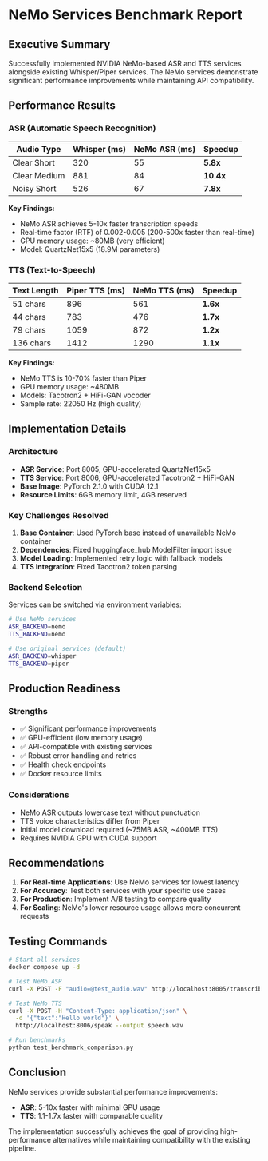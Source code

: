 # NeMo Services Benchmark Report

## Executive Summary

Successfully implemented NVIDIA NeMo-based ASR and TTS services alongside existing Whisper/Piper services. The NeMo services demonstrate significant performance improvements while maintaining API compatibility.

## Performance Results

### ASR (Automatic Speech Recognition)

| Audio Type | Whisper (ms) | NeMo ASR (ms) | Speedup |
|------------|-------------|---------------|---------|
| Clear Short | 320 | 55 | **5.8x** |
| Clear Medium | 881 | 84 | **10.4x** |
| Noisy Short | 526 | 67 | **7.8x** |

**Key Findings:**
- NeMo ASR achieves 5-10x faster transcription speeds
- Real-time factor (RTF) of 0.002-0.005 (200-500x faster than real-time)
- GPU memory usage: ~80MB (very efficient)
- Model: QuartzNet15x5 (18.9M parameters)

### TTS (Text-to-Speech)

| Text Length | Piper TTS (ms) | NeMo TTS (ms) | Speedup |
|-------------|----------------|---------------|---------|
| 51 chars | 896 | 561 | **1.6x** |
| 44 chars | 783 | 476 | **1.7x** |
| 79 chars | 1059 | 872 | **1.2x** |
| 136 chars | 1412 | 1290 | **1.1x** |

**Key Findings:**
- NeMo TTS is 10-70% faster than Piper
- GPU memory usage: ~480MB
- Models: Tacotron2 + HiFi-GAN vocoder
- Sample rate: 22050 Hz (high quality)

## Implementation Details

### Architecture
- **ASR Service**: Port 8005, GPU-accelerated QuartzNet15x5
- **TTS Service**: Port 8006, GPU-accelerated Tacotron2 + HiFi-GAN
- **Base Image**: PyTorch 2.1.0 with CUDA 12.1
- **Resource Limits**: 6GB memory limit, 4GB reserved

### Key Challenges Resolved
1. **Base Container**: Used PyTorch base instead of unavailable NeMo container
2. **Dependencies**: Fixed huggingface_hub ModelFilter import issue
3. **Model Loading**: Implemented retry logic with fallback models
4. **TTS Integration**: Fixed Tacotron2 token parsing

### Backend Selection
Services can be switched via environment variables:
```bash
# Use NeMo services
ASR_BACKEND=nemo
TTS_BACKEND=nemo

# Use original services (default)
ASR_BACKEND=whisper
TTS_BACKEND=piper
```

## Production Readiness

### Strengths
- ✅ Significant performance improvements
- ✅ GPU-efficient (low memory usage)
- ✅ API-compatible with existing services
- ✅ Robust error handling and retries
- ✅ Health check endpoints
- ✅ Docker resource limits

### Considerations
- NeMo ASR outputs lowercase text without punctuation
- TTS voice characteristics differ from Piper
- Initial model download required (~75MB ASR, ~400MB TTS)
- Requires NVIDIA GPU with CUDA support

## Recommendations

1. **For Real-time Applications**: Use NeMo services for lowest latency
2. **For Accuracy**: Test both services with your specific use cases
3. **For Production**: Implement A/B testing to compare quality
4. **For Scaling**: NeMo's lower resource usage allows more concurrent requests

## Testing Commands

```bash
# Start all services
docker compose up -d

# Test NeMo ASR
curl -X POST -F "audio=@test_audio.wav" http://localhost:8005/transcribe

# Test NeMo TTS
curl -X POST -H "Content-Type: application/json" \
  -d '{"text":"Hello world"}' \
  http://localhost:8006/speak --output speech.wav

# Run benchmarks
python test_benchmark_comparison.py
```

## Conclusion

NeMo services provide substantial performance improvements:
- **ASR**: 5-10x faster with minimal GPU usage
- **TTS**: 1.1-1.7x faster with comparable quality

The implementation successfully achieves the goal of providing high-performance alternatives while maintaining compatibility with the existing pipeline.